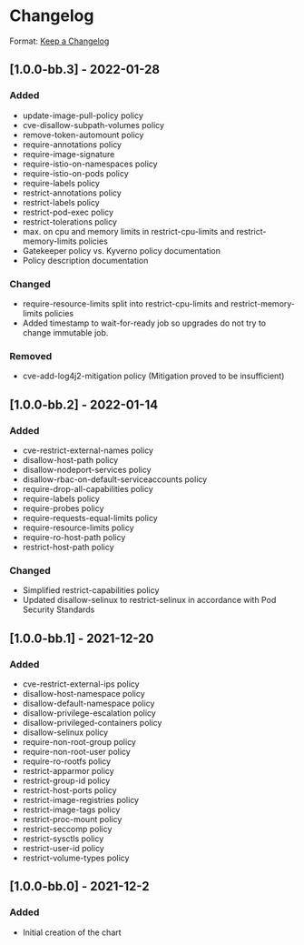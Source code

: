 # Changelog

Format: [Keep a Changelog](https://keepachangelog.com/en/1.0.0/)

## [1.0.0-bb.3] - 2022-01-28

### Added

- update-image-pull-policy policy
- cve-disallow-subpath-volumes policy
- remove-token-automount policy
- require-annotations policy
- require-image-signature
- require-istio-on-namespaces policy
- require-istio-on-pods policy
- require-labels policy
- restrict-annotations policy
- restrict-labels policy
- restrict-pod-exec policy
- restrict-tolerations policy
- max. on cpu and memory limits in restrict-cpu-limits and restrict-memory-limits policies
- Gatekeeper policy vs. Kyverno policy documentation
- Policy description documentation

### Changed

- require-resource-limits split into restrict-cpu-limits and restrict-memory-limits policies
- Added timestamp to wait-for-ready job so upgrades do not try to change immutable job.

### Removed

- cve-add-log4j2-mitigation policy (Mitigation proved to be insufficient)

## [1.0.0-bb.2] - 2022-01-14

### Added

- cve-restrict-external-names policy
- disallow-host-path policy
- disallow-nodeport-services policy
- disallow-rbac-on-default-serviceaccounts policy
- require-drop-all-capabilities policy
- require-labels policy
- require-probes policy
- require-requests-equal-limits policy
- require-resource-limits policy
- require-ro-host-path policy
- restrict-host-path policy

### Changed

- Simplified restrict-capabilities policy
- Updated disallow-selinux to restrict-selinux in accordance with Pod Security Standards

## [1.0.0-bb.1] - 2021-12-20

### Added

- cve-restrict-external-ips policy
- disallow-host-namespace policy
- disallow-default-namespace policy
- disallow-privilege-escalation policy
- disallow-privileged-containers policy
- disallow-selinux policy
- require-non-root-group policy
- require-non-root-user policy
- require-ro-rootfs policy
- restrict-apparmor policy
- restrict-group-id policy
- restrict-host-ports policy
- restrict-image-registries policy
- restrict-image-tags policy
- restrict-proc-mount policy
- restrict-seccomp policy
- restrict-sysctls policy
- restrict-user-id policy
- restrict-volume-types policy

## [1.0.0-bb.0] - 2021-12-2

### Added

- Initial creation of the chart
